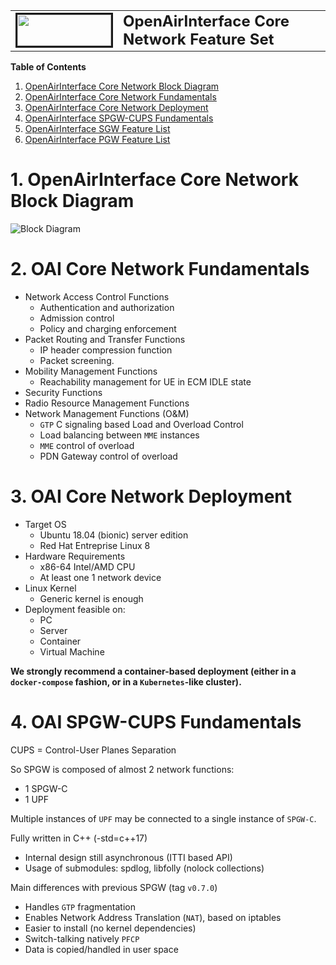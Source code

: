 <table style="border-collapse: collapse; border: none;">
  <tr style="border-collapse: collapse; border: none;">
    <td style="border-collapse: collapse; border: none;">
      <a href="http://www.openairinterface.org/">
         <img src="./images/oai_final_logo.png" alt="" border=3 height=50 width=150>
         </img>
      </a>
    </td>
    <td style="border-collapse: collapse; border: none; vertical-align: center;">
      <b><font size = "5">OpenAirInterface Core Network Feature Set</font></b>
    </td>
  </tr>
</table>

**Table of Contents**

1. [OpenAirInterface Core Network Block Diagram](#1-openairinterface-core-network-block-diagram)
2. [OpenAirInterface Core Network Fundamentals](#2-oai-core-network-fundamentals)
3. [OpenAirInterface Core Network Deployment](#3-oai-core-network-deployment)
4. [OpenAirInterface SPGW-CUPS Fundamentals](#4-oai-spgw-cups-fundamentals)
5. [OpenAirInterface SGW Feature List](./FEATURE_SET_SGW.md)
6. [OpenAirInterface PGW Feature List](./FEATURE_SET_PGW.md)

# 1. OpenAirInterface Core Network Block Diagram #

![Block Diagram](./images/oai_cn_block_diagram.png)

# 2. OAI Core Network Fundamentals #

*  Network Access Control Functions
   -  Authentication and authorization
   -  Admission control
   -  Policy and charging enforcement
*  Packet Routing and Transfer Functions
   -  IP header compression function
   -  Packet screening.
*  Mobility Management Functions
   -  Reachability management for UE in ECM IDLE state
*  Security Functions
*  Radio Resource Management Functions
*  Network Management Functions (O&M)
   -  `GTP` C signaling based Load and Overload Control
   -  Load balancing between `MME` instances
   -  `MME` control of overload
   -  PDN Gateway control of overload

# 3. OAI Core Network Deployment #

*  Target OS
   -  Ubuntu 18.04 (bionic) server edition
   -  Red Hat Entreprise Linux 8
*  Hardware Requirements
   -  x86-64 Intel/AMD CPU
   -  At least one 1 network device
*  Linux Kernel
   -  Generic kernel is enough
*  Deployment feasible on:
   -  PC
   -  Server
   -  Container
   -  Virtual Machine

**We strongly recommend a container-based deployment (either in a `docker-compose` fashion, or in a `Kubernetes`-like cluster).**

# 4. OAI SPGW-CUPS Fundamentals #

CUPS = Control-User Planes Separation

So SPGW is composed of almost 2 network functions:

*  1 SPGW-C
*  1 UPF

Multiple instances of `UPF` may be connected to a single instance of `SPGW-C`.

Fully written in C++ (-std=c++17)

*  Internal design still asynchronous (ITTI based API)
*  Usage of submodules: spdlog, libfolly (nolock collections)

Main differences with previous SPGW (tag `v0.7.0`)

*  Handles `GTP` fragmentation
*  Enables Network Address Translation (`NAT`), based on iptables
*  Easier to install (no kernel dependencies)
*  Switch-talking natively `PFCP`
*  Data is copied/handled in user space
